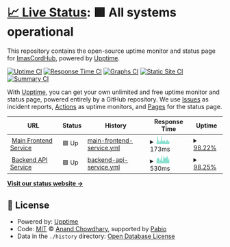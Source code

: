 # [📈 Live Status](https://hizumiaoba.github.io/imas-cord-hub-health-monitor/): <!--live status--> **🟩 All systems operational**

This repository contains the open-source uptime monitor and status page for [ImasCordHub](https://imas-cord-hub.vercel.app/), powered by [Upptime](https://github.com/upptime/upptime).

[![Uptime CI](https://github.com/hizumiaoba/imas-cord-hub-health-monitor/workflows/Uptime%20CI/badge.svg)](https://github.com/hizumiaoba/imas-cord-hub-health-monitor/actions?query=workflow%3A%22Uptime+CI%22)
[![Response Time CI](https://github.com/hizumiaoba/imas-cord-hub-health-monitor/workflows/Response%20Time%20CI/badge.svg)](https://github.com/hizumiaoba/imas-cord-hub-health-monitor/actions?query=workflow%3A%22Response+Time+CI%22)
[![Graphs CI](https://github.com/hizumiaoba/imas-cord-hub-health-monitor/workflows/Graphs%20CI/badge.svg)](https://github.com/hizumiaoba/imas-cord-hub-health-monitor/actions?query=workflow%3A%22Graphs+CI%22)
[![Static Site CI](https://github.com/hizumiaoba/imas-cord-hub-health-monitor/workflows/Static%20Site%20CI/badge.svg)](https://github.com/hizumiaoba/imas-cord-hub-health-monitor/actions?query=workflow%3A%22Static+Site+CI%22)
[![Summary CI](https://github.com/hizumiaoba/imas-cord-hub-health-monitor/workflows/Summary%20CI/badge.svg)](https://github.com/hizumiaoba/imas-cord-hub-health-monitor/actions?query=workflow%3A%22Summary+CI%22)

With [Upptime](https://upptime.js.org), you can get your own unlimited and free uptime monitor and status page, powered entirely by a GitHub repository. We use [Issues](https://github.com/upptime/upptime/issues) as incident reports, [Actions](https://github.com/hizumiaoba/imas-cord-hub-health-monitor/actions) as uptime monitors, and [Pages](https://demo.upptime.js.org) for the status page.

<!--start: status pages-->
<!-- This summary is generated by Upptime (https://github.com/upptime/upptime) -->
<!-- Do not edit this manually, your changes will be overwritten -->
<!-- prettier-ignore -->
| URL | Status | History | Response Time | Uptime |
| --- | ------ | ------- | ------------- | ------ |
| <img alt="" src="https://icons.duckduckgo.com/ip3/imas-cord-hub.vercel.app.ico" height="13"> [Main Frontend Service](https://imas-cord-hub.vercel.app/) | 🟩 Up | [main-frontend-service.yml](https://github.com/hizumiaoba/imas-cord-hub-health-monitor/commits/HEAD/history/main-frontend-service.yml) | <details><summary><img alt="Response time graph" src="./graphs/main-frontend-service/response-time-week.png" height="20"> 173ms</summary><br><a href="https://hizumiaoba.github.io/imas-cord-hub-health-monitor/history/main-frontend-service"><img alt="Response time 146" src="https://img.shields.io/endpoint?url=https%3A%2F%2Fraw.githubusercontent.com%2Fhizumiaoba%2Fimas-cord-hub-health-monitor%2FHEAD%2Fapi%2Fmain-frontend-service%2Fresponse-time.json"></a><br><a href="https://hizumiaoba.github.io/imas-cord-hub-health-monitor/history/main-frontend-service"><img alt="24-hour response time 135" src="https://img.shields.io/endpoint?url=https%3A%2F%2Fraw.githubusercontent.com%2Fhizumiaoba%2Fimas-cord-hub-health-monitor%2FHEAD%2Fapi%2Fmain-frontend-service%2Fresponse-time-day.json"></a><br><a href="https://hizumiaoba.github.io/imas-cord-hub-health-monitor/history/main-frontend-service"><img alt="7-day response time 173" src="https://img.shields.io/endpoint?url=https%3A%2F%2Fraw.githubusercontent.com%2Fhizumiaoba%2Fimas-cord-hub-health-monitor%2FHEAD%2Fapi%2Fmain-frontend-service%2Fresponse-time-week.json"></a><br><a href="https://hizumiaoba.github.io/imas-cord-hub-health-monitor/history/main-frontend-service"><img alt="30-day response time 166" src="https://img.shields.io/endpoint?url=https%3A%2F%2Fraw.githubusercontent.com%2Fhizumiaoba%2Fimas-cord-hub-health-monitor%2FHEAD%2Fapi%2Fmain-frontend-service%2Fresponse-time-month.json"></a><br><a href="https://hizumiaoba.github.io/imas-cord-hub-health-monitor/history/main-frontend-service"><img alt="1-year response time 143" src="https://img.shields.io/endpoint?url=https%3A%2F%2Fraw.githubusercontent.com%2Fhizumiaoba%2Fimas-cord-hub-health-monitor%2FHEAD%2Fapi%2Fmain-frontend-service%2Fresponse-time-year.json"></a></details> | <details><summary><a href="https://hizumiaoba.github.io/imas-cord-hub-health-monitor/history/main-frontend-service">98.22%</a></summary><a href="https://hizumiaoba.github.io/imas-cord-hub-health-monitor/history/main-frontend-service"><img alt="All-time uptime 99.96%" src="https://img.shields.io/endpoint?url=https%3A%2F%2Fraw.githubusercontent.com%2Fhizumiaoba%2Fimas-cord-hub-health-monitor%2FHEAD%2Fapi%2Fmain-frontend-service%2Fuptime.json"></a><br><a href="https://hizumiaoba.github.io/imas-cord-hub-health-monitor/history/main-frontend-service"><img alt="24-hour uptime 100.00%" src="https://img.shields.io/endpoint?url=https%3A%2F%2Fraw.githubusercontent.com%2Fhizumiaoba%2Fimas-cord-hub-health-monitor%2FHEAD%2Fapi%2Fmain-frontend-service%2Fuptime-day.json"></a><br><a href="https://hizumiaoba.github.io/imas-cord-hub-health-monitor/history/main-frontend-service"><img alt="7-day uptime 98.22%" src="https://img.shields.io/endpoint?url=https%3A%2F%2Fraw.githubusercontent.com%2Fhizumiaoba%2Fimas-cord-hub-health-monitor%2FHEAD%2Fapi%2Fmain-frontend-service%2Fuptime-week.json"></a><br><a href="https://hizumiaoba.github.io/imas-cord-hub-health-monitor/history/main-frontend-service"><img alt="30-day uptime 99.37%" src="https://img.shields.io/endpoint?url=https%3A%2F%2Fraw.githubusercontent.com%2Fhizumiaoba%2Fimas-cord-hub-health-monitor%2FHEAD%2Fapi%2Fmain-frontend-service%2Fuptime-month.json"></a><br><a href="https://hizumiaoba.github.io/imas-cord-hub-health-monitor/history/main-frontend-service"><img alt="1-year uptime 99.94%" src="https://img.shields.io/endpoint?url=https%3A%2F%2Fraw.githubusercontent.com%2Fhizumiaoba%2Fimas-cord-hub-health-monitor%2FHEAD%2Fapi%2Fmain-frontend-service%2Fuptime-year.json"></a></details>
| <img alt="" src="https://icons.duckduckgo.com/ip3/imas-cord-hub-backend-api.vercel.app.ico" height="13"> [Backend API Service](https://imas-cord-hub-backend-api.vercel.app/api/health) | 🟩 Up | [backend-api-service.yml](https://github.com/hizumiaoba/imas-cord-hub-health-monitor/commits/HEAD/history/backend-api-service.yml) | <details><summary><img alt="Response time graph" src="./graphs/backend-api-service/response-time-week.png" height="20"> 530ms</summary><br><a href="https://hizumiaoba.github.io/imas-cord-hub-health-monitor/history/backend-api-service"><img alt="Response time 554" src="https://img.shields.io/endpoint?url=https%3A%2F%2Fraw.githubusercontent.com%2Fhizumiaoba%2Fimas-cord-hub-health-monitor%2FHEAD%2Fapi%2Fbackend-api-service%2Fresponse-time.json"></a><br><a href="https://hizumiaoba.github.io/imas-cord-hub-health-monitor/history/backend-api-service"><img alt="24-hour response time 334" src="https://img.shields.io/endpoint?url=https%3A%2F%2Fraw.githubusercontent.com%2Fhizumiaoba%2Fimas-cord-hub-health-monitor%2FHEAD%2Fapi%2Fbackend-api-service%2Fresponse-time-day.json"></a><br><a href="https://hizumiaoba.github.io/imas-cord-hub-health-monitor/history/backend-api-service"><img alt="7-day response time 530" src="https://img.shields.io/endpoint?url=https%3A%2F%2Fraw.githubusercontent.com%2Fhizumiaoba%2Fimas-cord-hub-health-monitor%2FHEAD%2Fapi%2Fbackend-api-service%2Fresponse-time-week.json"></a><br><a href="https://hizumiaoba.github.io/imas-cord-hub-health-monitor/history/backend-api-service"><img alt="30-day response time 481" src="https://img.shields.io/endpoint?url=https%3A%2F%2Fraw.githubusercontent.com%2Fhizumiaoba%2Fimas-cord-hub-health-monitor%2FHEAD%2Fapi%2Fbackend-api-service%2Fresponse-time-month.json"></a><br><a href="https://hizumiaoba.github.io/imas-cord-hub-health-monitor/history/backend-api-service"><img alt="1-year response time 551" src="https://img.shields.io/endpoint?url=https%3A%2F%2Fraw.githubusercontent.com%2Fhizumiaoba%2Fimas-cord-hub-health-monitor%2FHEAD%2Fapi%2Fbackend-api-service%2Fresponse-time-year.json"></a></details> | <details><summary><a href="https://hizumiaoba.github.io/imas-cord-hub-health-monitor/history/backend-api-service">98.25%</a></summary><a href="https://hizumiaoba.github.io/imas-cord-hub-health-monitor/history/backend-api-service"><img alt="All-time uptime 99.97%" src="https://img.shields.io/endpoint?url=https%3A%2F%2Fraw.githubusercontent.com%2Fhizumiaoba%2Fimas-cord-hub-health-monitor%2FHEAD%2Fapi%2Fbackend-api-service%2Fuptime.json"></a><br><a href="https://hizumiaoba.github.io/imas-cord-hub-health-monitor/history/backend-api-service"><img alt="24-hour uptime 100.00%" src="https://img.shields.io/endpoint?url=https%3A%2F%2Fraw.githubusercontent.com%2Fhizumiaoba%2Fimas-cord-hub-health-monitor%2FHEAD%2Fapi%2Fbackend-api-service%2Fuptime-day.json"></a><br><a href="https://hizumiaoba.github.io/imas-cord-hub-health-monitor/history/backend-api-service"><img alt="7-day uptime 98.25%" src="https://img.shields.io/endpoint?url=https%3A%2F%2Fraw.githubusercontent.com%2Fhizumiaoba%2Fimas-cord-hub-health-monitor%2FHEAD%2Fapi%2Fbackend-api-service%2Fuptime-week.json"></a><br><a href="https://hizumiaoba.github.io/imas-cord-hub-health-monitor/history/backend-api-service"><img alt="30-day uptime 99.38%" src="https://img.shields.io/endpoint?url=https%3A%2F%2Fraw.githubusercontent.com%2Fhizumiaoba%2Fimas-cord-hub-health-monitor%2FHEAD%2Fapi%2Fbackend-api-service%2Fuptime-month.json"></a><br><a href="https://hizumiaoba.github.io/imas-cord-hub-health-monitor/history/backend-api-service"><img alt="1-year uptime 99.95%" src="https://img.shields.io/endpoint?url=https%3A%2F%2Fraw.githubusercontent.com%2Fhizumiaoba%2Fimas-cord-hub-health-monitor%2FHEAD%2Fapi%2Fbackend-api-service%2Fuptime-year.json"></a></details>

<!--end: status pages-->

[**Visit our status website →**](https://hizumiaoba.github.io/imas-cord-hub-health-monitor/)

## 📄 License

- Powered by: [Upptime](https://github.com/upptime/upptime)
- Code: [MIT](./LICENSE) © [Anand Chowdhary](https://anandchowdhary.com), supported by [Pabio](https://pabio.com)
- Data in the `./history` directory: [Open Database License](https://opendatacommons.org/licenses/odbl/1-0/)
